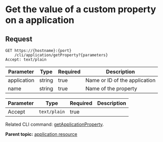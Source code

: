 # Get the value of a custom property on a application

## Request

```
GET https://{hostname}:{port}
    /cli/application/getProperty?{parameters}
Accept: text/plain

```

|Parameter|Type|Required|Description|
|---------|----|--------|-----------|
|application|string|true|Name or ID of the application|
|name|string|true|Name of the property|

|Parameter|Type|Required|Description|
|---------|----|--------|-----------|
|Accept|`text/plain`|true| |

Related CLI command: [getApplicationProperty](udclient_getapplicationproperty.md).

**Parent topic:** [application resource](../../com.ibm.udeploy.api.doc/topics/rest_cli_application.md)


